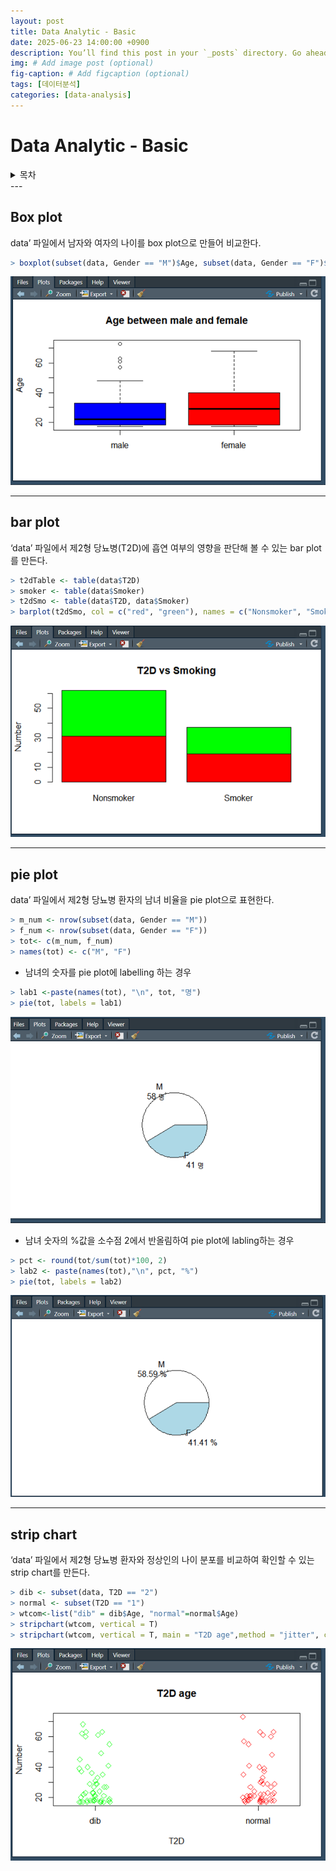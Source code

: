 ```yaml
---
layout: post
title: Data Analytic - Basic
date: 2025-06-23 14:00:00 +0900
description: You’ll find this post in your `_posts` directory. Go ahead and edit it and re-build the site to see your changes. # Add post description (optional)
img: # Add image post (optional)
fig-caption: # Add figcaption (optional)
tags: [데이터분석]
categories: [data-analysis]
---
```

# Data Analytic - Basic

<details>
<summary> 목차</summary>
- box plot<br>
- bar plot<br>
- pie plot<br>
- strip chart
</details>
---

## Box plot

data’ 파일에서 남자와 여자의 나이를 box plot으로 만들어 비교한다.

```r
> boxplot(subset(data, Gender == "M")$Age, subset(data, Gender == "F")$Age, col = c("blue", "red"), names=c("male", "female"), main = "Age between male and female", ylab="Age")
```

![Untitled](/assets/img/posts/data-analysis/bio-informatics/data-analytic-basic/Untitled.png)

---

## bar plot

‘data’ 파일에서 제2형 당뇨병(T2D)에 흡연 여부의 영향을 판단해 볼 수 있는 bar plot를 만든다.

```r
> t2dTable <- table(data$T2D)
> smoker <- table(data$Smoker)
> t2dSmo <- table(data$T2D, data$Smoker)
> barplot(t2dSmo, col = c("red", "green"), names = c("Nonsmoker", "Smoker"), main ="T2D vs Smoking", ylab = "Number")
```

![Untitled](/assets/img/posts/data-analysis/bio-informatics/data-analytic-basic/Untitled%201.png)

---

## pie plot

data’ 파일에서 제2형 당뇨병 환자의 남녀 비율을 pie plot으로 표현한다.

```r
> m_num <- nrow(subset(data, Gender == "M"))
> f_num <- nrow(subset(data, Gender == "F"))
> tot<- c(m_num, f_num)
> names(tot) <- c("M", "F")
```

- 남녀의 숫자를 pie plot에 labelling 하는 경우

```r
> lab1 <-paste(names(tot), "\n", tot, "명")
> pie(tot, labels = lab1)
```

![Untitled](/assets/img/posts/data-analysis/bio-informatics/data-analytic-basic/Untitled%202.png)

- 남녀 숫자의 %값을 소수점 2에서 반올림하여 pie plot에 labling하는 경우

```r
> pct <- round(tot/sum(tot)*100, 2)
> lab2 <- paste(names(tot),"\n", pct, "%")
> pie(tot, labels = lab2)
```

![Untitled](/assets/img/posts/data-analysis/bio-informatics/data-analytic-basic/Untitled%203.png)

---

## strip chart

‘data’ 파일에서 제2형 당뇨병 환자와 정상인의 나이 분포를 비교하여 확인할 수 있는
strip chart를 만든다.

```r
> dib <- subset(data, T2D == "2")
> normal <- subset(T2D == "1")
> wtcom<-list("dib" = dib$Age, "normal"=normal$Age)
> stripchart(wtcom, vertical = T)
> stripchart(wtcom, vertical = T, main = "T2D age",method = "jitter", col = c("green", "red"), xlab ="T2D", ylab = "Number", pch = 5)
```

![Untitled](/assets/img/posts/data-analysis/bio-informatics/data-analytic-basic/Untitled%204.png)
